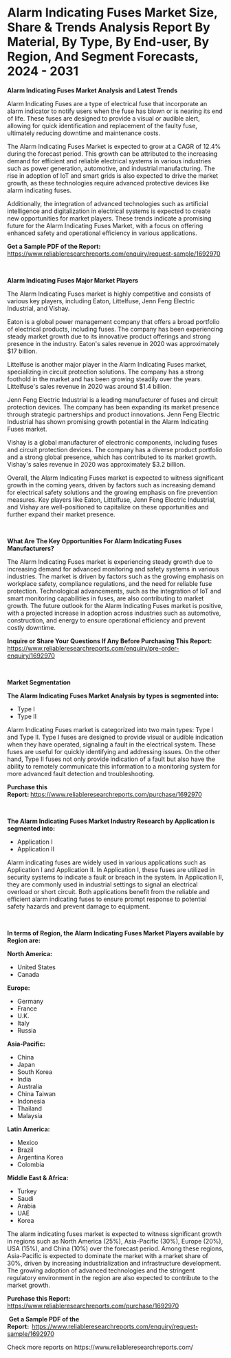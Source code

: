 <p><h1>Alarm Indicating Fuses Market Size, Share & Trends Analysis Report By Material, By Type, By End-user, By Region, And Segment Forecasts, 2024 - 2031</h1></p><p><strong>Alarm Indicating Fuses Market Analysis and Latest Trends</strong></p>
<p><p>Alarm Indicating Fuses are a type of electrical fuse that incorporate an alarm indicator to notify users when the fuse has blown or is nearing its end of life. These fuses are designed to provide a visual or audible alert, allowing for quick identification and replacement of the faulty fuse, ultimately reducing downtime and maintenance costs.</p><p>The Alarm Indicating Fuses Market is expected to grow at a CAGR of 12.4% during the forecast period. This growth can be attributed to the increasing demand for efficient and reliable electrical systems in various industries such as power generation, automotive, and industrial manufacturing. The rise in adoption of IoT and smart grids is also expected to drive the market growth, as these technologies require advanced protective devices like alarm indicating fuses.</p><p>Additionally, the integration of advanced technologies such as artificial intelligence and digitalization in electrical systems is expected to create new opportunities for market players. These trends indicate a promising future for the Alarm Indicating Fuses Market, with a focus on offering enhanced safety and operational efficiency in various applications.</p></p>
<p><strong>Get a Sample PDF of the Report:&nbsp;</strong> <a href="https://www.reliableresearchreports.com/enquiry/request-sample/1692970">https://www.reliableresearchreports.com/enquiry/request-sample/1692970</a></p>
<p>&nbsp;</p>
<p><strong>Alarm Indicating Fuses Major Market Players</strong></p>
<p><p>The Alarm Indicating Fuses market is highly competitive and consists of various key players, including Eaton, Littelfuse, Jenn Feng Electric Industrial, and Vishay. </p><p>Eaton is a global power management company that offers a broad portfolio of electrical products, including fuses. The company has been experiencing steady market growth due to its innovative product offerings and strong presence in the industry. Eaton's sales revenue in 2020 was approximately $17 billion.</p><p>Littelfuse is another major player in the Alarm Indicating Fuses market, specializing in circuit protection solutions. The company has a strong foothold in the market and has been growing steadily over the years. Littelfuse's sales revenue in 2020 was around $1.4 billion.</p><p>Jenn Feng Electric Industrial is a leading manufacturer of fuses and circuit protection devices. The company has been expanding its market presence through strategic partnerships and product innovations. Jenn Feng Electric Industrial has shown promising growth potential in the Alarm Indicating Fuses market.</p><p>Vishay is a global manufacturer of electronic components, including fuses and circuit protection devices. The company has a diverse product portfolio and a strong global presence, which has contributed to its market growth. Vishay's sales revenue in 2020 was approximately $3.2 billion.</p><p>Overall, the Alarm Indicating Fuses market is expected to witness significant growth in the coming years, driven by factors such as increasing demand for electrical safety solutions and the growing emphasis on fire prevention measures. Key players like Eaton, Littelfuse, Jenn Feng Electric Industrial, and Vishay are well-positioned to capitalize on these opportunities and further expand their market presence.</p></p>
<p>&nbsp;</p>
<p><strong>What Are The Key Opportunities For Alarm Indicating Fuses Manufacturers?</strong></p>
<p><p>The Alarm Indicating Fuses market is experiencing steady growth due to increasing demand for advanced monitoring and safety systems in various industries. The market is driven by factors such as the growing emphasis on workplace safety, compliance regulations, and the need for reliable fuse protection. Technological advancements, such as the integration of IoT and smart monitoring capabilities in fuses, are also contributing to market growth. The future outlook for the Alarm Indicating Fuses market is positive, with a projected increase in adoption across industries such as automotive, construction, and energy to ensure operational efficiency and prevent costly downtime.</p></p>
<p><strong>Inquire or Share Your Questions If Any Before Purchasing This Report:</strong> <a href="https://www.reliableresearchreports.com/enquiry/pre-order-enquiry/1692970">https://www.reliableresearchreports.com/enquiry/pre-order-enquiry/1692970</a></p>
<p>&nbsp;</p>
<p><strong>Market Segmentation</strong></p>
<p><strong>The Alarm Indicating Fuses Market Analysis by types is segmented into:</strong></p>
<p><ul><li>Type I</li><li>Type II</li></ul></p>
<p><p>Alarm Indicating Fuses market is categorized into two main types: Type I and Type II. Type I fuses are designed to provide visual or audible indication when they have operated, signaling a fault in the electrical system. These fuses are useful for quickly identifying and addressing issues. On the other hand, Type II fuses not only provide indication of a fault but also have the ability to remotely communicate this information to a monitoring system for more advanced fault detection and troubleshooting.</p></p>
<p><strong>Purchase this Report:&nbsp;</strong><a href="https://www.reliableresearchreports.com/purchase/1692970">https://www.reliableresearchreports.com/purchase/1692970</a></p>
<p>&nbsp;</p>
<p><strong>The Alarm Indicating Fuses Market Industry Research by Application is segmented into:</strong></p>
<p><ul><li>Application I</li><li>Application II</li></ul></p>
<p><p>Alarm indicating fuses are widely used in various applications such as Application I and Application II. In Application I, these fuses are utilized in security systems to indicate a fault or breach in the system. In Application II, they are commonly used in industrial settings to signal an electrical overload or short circuit. Both applications benefit from the reliable and efficient alarm indicating fuses to ensure prompt response to potential safety hazards and prevent damage to equipment.</p></p>
<p>&nbsp;</p>
<p><strong>In terms of Region, the Alarm Indicating Fuses Market Players available by Region are:</strong></p>
<p>
    <p> <strong> North America: </strong>
        <ul>
            <li>United States</li>
            <li>Canada</li>
        </ul>
        </p> 
    <p> <strong> Europe: </strong>
        <ul>
            <li>Germany</li>
            <li>France</li>
            <li>U.K.</li>
            <li>Italy</li>
            <li>Russia</li>
        </ul>
        </p> 
    <p> <strong> Asia-Pacific: </strong>
        <ul>
            <li>China</li>
            <li>Japan</li>
            <li>South Korea</li>
            <li>India</li>
            <li>Australia</li>
            <li>China Taiwan</li>
            <li>Indonesia</li>
            <li>Thailand</li>
            <li>Malaysia</li>
        </ul>
        </p> 
    <p> <strong> Latin America: </strong>
        <ul>
            <li>Mexico</li>
            <li>Brazil</li>
            <li>Argentina Korea</li>
            <li>Colombia</li>
        </ul>
        </p> 
    <p> <strong> Middle East & Africa: </strong>
        <ul>
            <li>Turkey</li>
            <li>Saudi</li>
            <li>Arabia</li>
            <li>UAE</li>
            <li>Korea</li>
        </ul>
    </p>
    </p>
<p><p>The alarm indicating fuses market is expected to witness significant growth in regions such as North America (25%), Asia-Pacific (30%), Europe (20%), USA (15%), and China (10%) over the forecast period. Among these regions, Asia-Pacific is expected to dominate the market with a market share of 30%, driven by increasing industrialization and infrastructure development. The growing adoption of advanced technologies and the stringent regulatory environment in the region are also expected to contribute to the market growth.</p></p>
<p><strong>Purchase this Report: </strong><a href="https://www.reliableresearchreports.com/purchase/1692970">https://www.reliableresearchreports.com/purchase/1692970</a></p>
<p>&nbsp;<strong>Get a Sample PDF of the Report:&nbsp;&nbsp;</strong><a href="https://www.reliableresearchreports.com/enquiry/request-sample/1692970">https://www.reliableresearchreports.com/enquiry/request-sample/1692970</a></p>
<p><strong></strong></p>
<p>Check more reports on https://www.reliableresearchreports.com/</p>